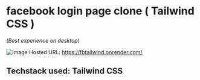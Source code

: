 # facebook login page clone ( Tailwind CSS )
(*Best experience on desktop*)

![image](https://user-images.githubusercontent.com/67408018/185749949-41fa82eb-6298-40f7-a8b6-14a1a9fca8a0.png)
Hosted URL: https://fbtailwind.onrender.com/


## Techstack used: Tailwind CSS
